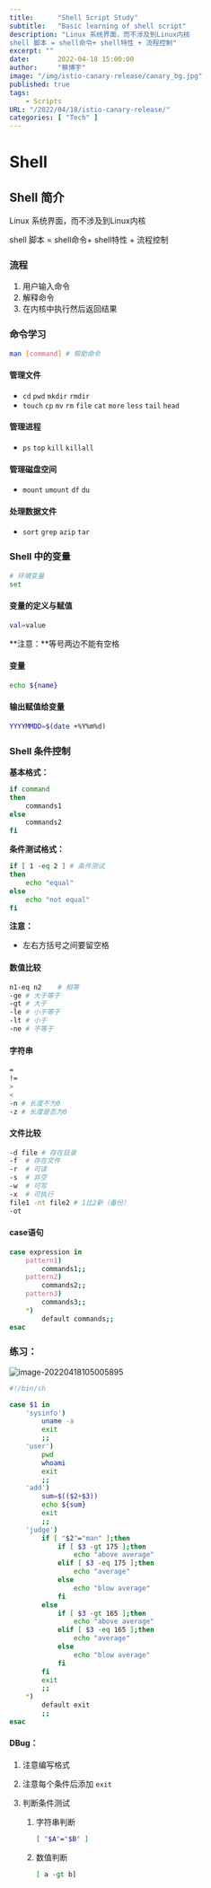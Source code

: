 ```yaml
---
title:      "Shell Script Study"
subtitle:   "Basic learning of shell script"
description: "Linux 系统界面，而不涉及到Linux内核
shell 脚本 = shell命令+ shell特性 + 流程控制"
excerpt: ""
date:       2022-04-18 15:00:00
author:     "蔡博宇"
image: "/img/istio-canary-release/canary_bg.jpg"
published: true
tags:
    - Scripts
URL: "/2022/04/18/istio-canary-release/"
categories: [ "Tech" ]
---
```


# Shell

## Shell 简介

Linux 系统界面，而不涉及到Linux内核

shell 脚本 = shell命令+ shell特性 + 流程控制

### 流程

1. 用户输入命令
2. 解释命令
3. 在内核中执行然后返回结果



### 命令学习

```bash
man [command] # 帮助命令
```

#### 管理文件

* `cd` `pwd` `mkdir` `rmdir`
* `touch` `cp` `mv` `rm` `file` `cat` `more` `less` `tail` `head`

#### 管理进程

* `ps` `top` `kill` `killall` 

#### 管理磁盘空间

* `mount` `umount` `df` `du`

#### 处理数据文件

* `sort` `grep` `azip` `tar`



### Shell 中的变量

```bash
# 环境变量
set
```

#### 变量的定义与赋值

```bash
val=value
```

**注意：**等号两边不能有空格

#### 变量

```bash
echo ${name}
```

#### 输出赋值给变量

```bash
YYYYMMDD=$(date +%Y%m%d)
```



### Shell 条件控制

**基本格式：**

```bash
if command
then
	commands1
else
	commands2
fi
```

 **条件测试格式：**

```bash
if [ 1 -eq 2 ] # 条件测试
then
	echo "equal"
else
	echo "not equal"
fi
```

**注意：**

* 左右方括号之间要留空格



#### 数值比较

```bash
n1-eq n2	# 相等
-ge	# 大于等于
-gt	# 大于
-le	# 小于等于
-lt	# 小于
-ne # 不等于
```

#### 字符串

```bash
=
!=
>
<
-n # 长度不为0
-z # 长度是否为0
```

#### 文件比较

```bash
-d file # 存在目录
-f	# 存在文件
-r	# 可读
-s	# 非空
-w	# 可写
-x	# 可执行
file1 -nt file2 # 1比2新（备份）
-ot
```

#### case语句

```bash
case expression in
	pattern1)
		commands1;;
	pattern2)
		commands2;;
	pattern3)
		commands3;;
	*)
		default commands;;
esac
```



### 练习：

![image-20220418105005895](https://xingqiu-tuchuang-1256524210.cos.ap-shanghai.myqcloud.com/typroa/3046/image-20220418105005895.png)

```bash
#!/bin/sh

case $1 in
	'sysinfo')
		uname -a
		exit
		;;
	'user')
		pwd
		whoami
		exit
		;;
	'add')
		sum=$(($2+$3))
		echo ${sum}
		exit
		;;
	'judge')
		if [ "$2"="man" ];then 
			if [ $3 -gt 175 ];then
				echo "above average"
			elif [ $3 -eq 175 ];then
				echo "average"
			else
				echo "blow average"
			fi
		else
			if [ $3 -gt 165 ];then
				echo "above average"
			elif [ $3 -eq 165 ];then
				echo "average"
			else
				echo "blow average"
			fi
		fi
		exit
		;;
	*)
		default exit
		;;
esac	
```



#### DBug：

1. 注意编写格式

2. 注意每个条件后添加 `exit`

3. 判断条件测试

   1. 字符串判断

      ```bash
      [ "$A"="$B" ]
      ```

   2. 数值判断

      ```bash
      [ a -gt b]
      ```

      










































